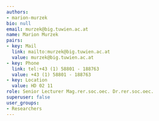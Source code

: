```yaml
---
authors:
- marion-murzek
bio: null
email: murzek@big.tuwien.ac.at
name: Marion Murzek
pairs:
- key: Mail
  link: mailto:murzek@big.tuwien.ac.at
  value: murzek@big.tuwien.ac.at
- key: Phone
  link: tel:+43 (1) 58801 - 188763
  value: +43 (1) 58801 - 188763
- key: Location
  value: HD 02 11
role: Senior Lecturer Mag.rer.soc.oec. Dr.rer.soc.oec.
superuser: false
user_groups:
- Researchers
---
```

